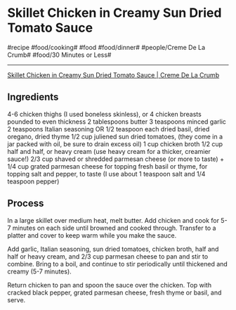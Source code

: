 # Skillet Chicken in Creamy Sun Dried Tomato Sauce
#recipe #food/cooking# #food #food/dinner# #people/Creme De La Crumb# #food/30 Minutes or Less#
- - - -
[Skillet Chicken in Creamy Sun Dried Tomato Sauce | Creme De La Crumb](https://www.lecremedelacrumb.com/skillet-chicken-creamy-sun-dried-tomato-sauce/)

## Ingredients
4-6 chicken thighs (I used boneless skinless), or 4 chicken breasts pounded to even thickness
2 tablespoons butter
3 teaspoons minced garlic
2 teaspoons Italian seasoning OR 1/2 teaspoon each dried basil, dried oregano, dried thyme
1/2 cup juliened sun dried tomatoes, (they come in a jar packed with oil, be sure to drain excess oil)
1 cup chicken broth
1/2 cup half and half, or heavy cream (use heavy cream for a thicker, creamier sauce!)
2/3 cup shaved or shredded parmesan cheese (or more to taste) + 1/4 cup grated parmesan cheese for topping
fresh basil or thyme, for topping
salt and pepper, to taste (I use about 1 teaspoon salt and 1/4 teaspoon pepper)

## Process
In a large skillet over medium heat, melt butter. Add chicken and cook for 5-7 minutes on each side until browned and cooked through. Transfer to a platter and cover to keep warm while you make the sauce.

Add garlic, Italian seasoning, sun dried tomatoes, chicken broth, half and half or heavy cream, and 2/3 cup parmesan cheese to pan and stir to combine. Bring to a boil, and continue to stir periodically until thickened and creamy (5-7 minutes).

Return chicken to pan and spoon the sauce over the chicken. Top with cracked black pepper, grated parmesan cheese, fresh thyme or basil, and serve.